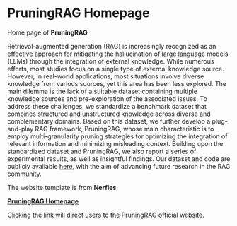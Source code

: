 # PruningRAG Homepage

Home page of **PruningRAG**

Retrieval-augmented generation (RAG) is increasingly recognized as an effective approach for mitigating the hallucination of large language models (LLMs) through the integration of external knowledge. While numerous efforts, most studies focus on a single type of external knowledge source. However, in real-world applications, most situations involve diverse knowledge from various sources, yet this area has been less explored. The main dilemma is the lack of a suitable dataset containing multiple knowledge sources and pre-exploration of the associated issues. To address these challenges, we standardize a benchmark dataset that combines structured and unstructured knowledge across diverse and complementary domains. Based on this dataset, we further develop a plug-and-play RAG framework, PruningRAG, whose main characteristic is to employ multi-granularity pruning strategies for optimizing the integration of relevant information and minimizing misleading context. Building upon the standardized dataset and PruningRAG, we also report a series of experimental results, as well as insightful findings. Our dataset and code are publicly available [here](https://github.com/USTCAGI/PruningRAG), with the aim of advancing future research in the RAG community.

The website template is from **Nerfies**.

[**PruningRAG Homepage**](https://USTC-RAG-X.github.io) 

Clicking the link will direct users to the PruningRAG official website.
